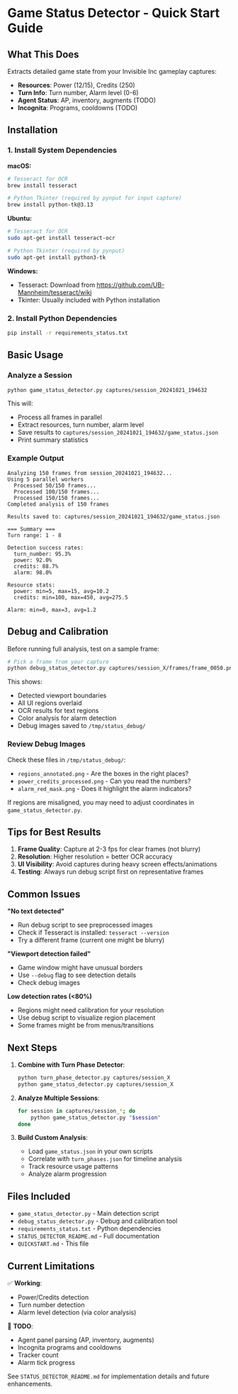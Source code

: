 # Game Status Detector - Quick Start Guide

## What This Does

Extracts detailed game state from your Invisible Inc gameplay captures:
- **Resources**: Power (12/15), Credits (250)
- **Turn Info**: Turn number, Alarm level (0-6)
- **Agent Status**: AP, inventory, augments (TODO)
- **Incognita**: Programs, cooldowns (TODO)

## Installation

### 1. Install System Dependencies

**macOS:**
```bash
# Tesseract for OCR
brew install tesseract

# Python Tkinter (required by pynput for input capture)
brew install python-tk@3.13
```

**Ubuntu:**
```bash
# Tesseract for OCR
sudo apt-get install tesseract-ocr

# Python Tkinter (required by pynput)
sudo apt-get install python3-tk
```

**Windows:**
- Tesseract: Download from https://github.com/UB-Mannheim/tesseract/wiki
- Tkinter: Usually included with Python installation

### 2. Install Python Dependencies

```bash
pip install -r requirements_status.txt
```

## Basic Usage

### Analyze a Session

```bash
python game_status_detector.py captures/session_20241021_194632
```

This will:
- Process all frames in parallel
- Extract resources, turn number, alarm level
- Save results to `captures/session_20241021_194632/game_status.json`
- Print summary statistics

### Example Output

```
Analyzing 150 frames from session_20241021_194632...
Using 5 parallel workers
  Processed 50/150 frames...
  Processed 100/150 frames...
  Processed 150/150 frames...
Completed analysis of 150 frames

Results saved to: captures/session_20241021_194632/game_status.json

=== Summary ===
Turn range: 1 - 8

Detection success rates:
  turn_number: 95.3%
  power: 92.0%
  credits: 88.7%
  alarm: 98.0%

Resource stats:
  power: min=5, max=15, avg=10.2
  credits: min=100, max=450, avg=275.5

Alarm: min=0, max=3, avg=1.2
```

## Debug and Calibration

Before running full analysis, test on a sample frame:

```bash
# Pick a frame from your capture
python debug_status_detector.py captures/session_X/frames/frame_0050.png --all
```

This shows:
- Detected viewport boundaries
- All UI regions overlaid
- OCR results for text regions
- Color analysis for alarm detection
- Debug images saved to `/tmp/status_debug/`

### Review Debug Images

Check these files in `/tmp/status_debug/`:
- `regions_annotated.png` - Are the boxes in the right places?
- `power_credits_processed.png` - Can you read the numbers?
- `alarm_red_mask.png` - Does it highlight the alarm indicators?

If regions are misaligned, you may need to adjust coordinates in `game_status_detector.py`.

## Tips for Best Results

1. **Frame Quality**: Capture at 2-3 fps for clear frames (not blurry)
2. **Resolution**: Higher resolution = better OCR accuracy
3. **UI Visibility**: Avoid captures during heavy screen effects/animations
4. **Testing**: Always run debug script first on representative frames

## Common Issues

**"No text detected"**
- Run debug script to see preprocessed images
- Check if Tesseract is installed: `tesseract --version`
- Try a different frame (current one might be blurry)

**"Viewport detection failed"**
- Game window might have unusual borders
- Use `--debug` flag to see detection details
- Check debug images

**Low detection rates (<80%)**
- Regions might need calibration for your resolution
- Use debug script to visualize region placement
- Some frames might be from menus/transitions

## Next Steps

1. **Combine with Turn Phase Detector**:
   ```bash
   python turn_phase_detector.py captures/session_X
   python game_status_detector.py captures/session_X
   ```
   
2. **Analyze Multiple Sessions**:
   ```bash
   for session in captures/session_*; do
       python game_status_detector.py "$session"
   done
   ```

3. **Build Custom Analysis**:
   - Load `game_status.json` in your own scripts
   - Correlate with `turn_phases.json` for timeline analysis
   - Track resource usage patterns
   - Analyze alarm progression

## Files Included

- `game_status_detector.py` - Main detection script
- `debug_status_detector.py` - Debug and calibration tool
- `requirements_status.txt` - Python dependencies
- `STATUS_DETECTOR_README.md` - Full documentation
- `QUICKSTART.md` - This file

## Current Limitations

✅ **Working**:
- Power/Credits detection
- Turn number detection
- Alarm level detection (via color analysis)

🚧 **TODO**:
- Agent panel parsing (AP, inventory, augments)
- Incognita programs and cooldowns
- Tracker count
- Alarm tick progress

See `STATUS_DETECTOR_README.md` for implementation details and future enhancements.
